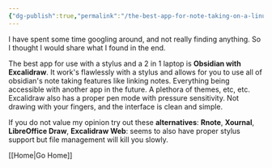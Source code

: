 ```yaml
---
{"dg-publish":true,"permalink":"/the-best-app-for-note-taking-on-a-linux-tablet/"}
---
```



I have spent some time googling around, and not really finding anything. So I thought I would share what I found in the end.

The best app for use with a stylus and a 2 in 1 laptop is **Obsidian with Excalidraw**.
It work's flawlessly with a stylus and allows for you to use all of obsidian's note taking features like linking notes. Everything being accessible with another app in the future. A plethora of themes, etc, etc. Excalidraw also has a proper pen mode with pressure sensitivity. Not drawing with your fingers, and the interface is clean and simple.

If you do not value my opinion try out these **alternatives**:
	**Rnote**, **Xournal**, **LibreOffice Draw**, **Excalidraw Web**: seems to also have proper stylus support but file management will kill you slowly. 

[[Home\|Go Home]]